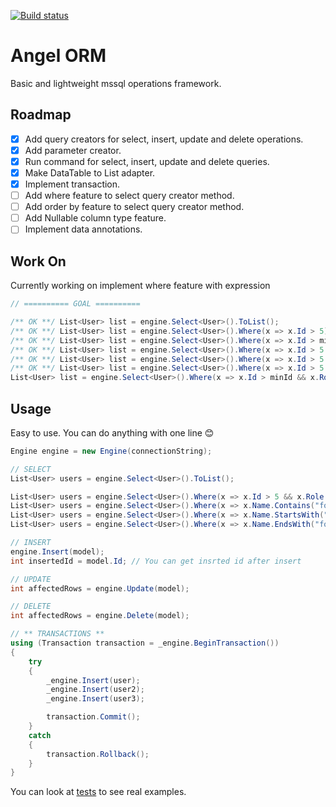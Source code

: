 [![Build status](https://ci.appveyor.com/api/projects/status/4jmhhcdkrrk9qieh/branch/master?svg=true)](https://ci.appveyor.com/project/jaqra/angelorm/branch/master)

# Angel ORM

Basic and lightweight mssql operations framework.

## Roadmap

- [x] Add query creators for select, insert, update and delete operations.
- [x] Add parameter creator.
- [x] Run command for select, insert, update and delete queries.
- [x] Make DataTable to List<T> adapter.
- [x] Implement transaction.
- [ ] Add where feature to select query creator method.
- [ ] Add order by feature to select query creator method.
- [ ] Add Nullable<T> column type feature.
- [ ] Implement data annotations.

## Work On

Currently working on implement where feature with expression

```csharp
// ========== GOAL ==========

/** OK **/ List<User> list = engine.Select<User>().ToList();
/** OK **/ List<User> list = engine.Select<User>().Where(x => x.Id > 5).ToList();
/** OK **/ List<User> list = engine.Select<User>().Where(x => x.Id > minId && x.Role == "admin").ToList();
/** OK **/ List<User> list = engine.Select<User>().Where(x => x.Id > 5 && x.Username.Contains("qweqwe")).ToList();
/** OK **/ List<User> list = engine.Select<User>().Where(x => x.Id > 5 && x.Username.Contains("qweqwe")).ToList();
/** OK **/ List<User> list = engine.Select<User>().Where(x => x.Id > 5 && (x.Username.StartsWith("A") || x.Username.EndsWith("B"))).ToList();
List<User> list = engine.Select<User>().Where(x => x.Id > minId && x.Role == "admin").OrderBy(x => x.Id).OrderByDescendents(x => x.Name).ToList();
```

## Usage

Easy to use. You can do anything with one line :blush:

```csharp
Engine engine = new Engine(connectionString);

// SELECT
List<User> users = engine.Select<User>().ToList();

List<User> users = engine.Select<User>().Where(x => x.Id > 5 && x.Role == "admin" && x.CreatedDate < dateTime && x.Active == true).ToList();
List<User> users = engine.Select<User>().Where(x => x.Name.Contains("foo")).ToList();
List<User> users = engine.Select<User>().Where(x => x.Name.StartsWith("foo")).ToList();
List<User> users = engine.Select<User>().Where(x => x.Name.EndsWith("foo")).ToList();

// INSERT
engine.Insert(model);
int insertedId = model.Id; // You can get insrted id after insert

// UPDATE
int affectedRows = engine.Update(model);

// DELETE
int affectedRows = engine.Delete(model);

// ** TRANSACTIONS **
using (Transaction transaction = _engine.BeginTransaction())
{
    try
    {
        _engine.Insert(user);
        _engine.Insert(user2);
        _engine.Insert(user3);

        transaction.Commit();
    }
    catch
    {
        transaction.Rollback();
    }
}
```

You can look at [tests](test/EngineTests.cs) to see real examples.
